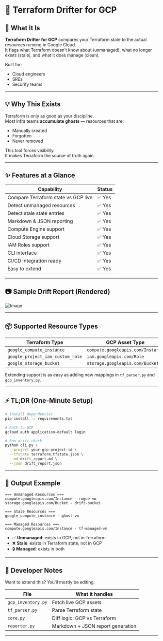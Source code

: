 # 🚨 Terraform Drifter for GCP
## 🧠 What It Is

**Terraform Drifter for GCP** compares your Terraform state to the actual resources running in Google Cloud.  
It flags what Terraform doesn't know about (unmanaged), what no longer exists (stale), and what it does manage (clean).

Built for:
- Cloud engineers
- SREs
- Security teams

---

## 💡 Why This Exists

Terraform is only as good as your discipline.  
Most infra teams **accumulate ghosts** — resources that are:
- Manually created
- Forgotten
- Never removed

This tool forces visibility.  
It makes Terraform the source of truth again.

---

## ✨ Features at a Glance

| Capability                          | Status    |
|-------------------------------------|-----------|
| Compare Terraform state vs GCP live | ✅ Yes     |
| Detect unmanaged resources          | ✅ Yes     |
| Detect stale state entries          | ✅ Yes     |
| Markdown & JSON reporting           | ✅ Yes     |
| Compute Engine support              | ✅ Yes     |
| Cloud Storage support               | ✅ Yes     |
| IAM Roles support                   | ✅ Yes     |
| CLI interface                       | ✅ Yes     |
| CI/CD integration ready             | ✅ Yes     |
| Easy to extend                      | ✅ Yes     |

---

## 📷 Sample Drift Report (Rendered)

![Image](https://github.com/user-attachments/assets/ffc5d3a8-dc06-4209-9af8-c08930c50e78)

---

## 📦 Supported Resource Types

| Terraform Type                     | GCP Asset Type                      |
|-----------------------------------|-------------------------------------|
| `google_compute_instance`         | `compute.googleapis.com/Instance`   |
| `google_project_iam_custom_role`  | `iam.googleapis.com/Role`           |
| `google_storage_bucket`           | `storage.googleapis.com/Bucket`     |

Extending support is as easy as adding new mappings in `tf_parser.py` and `gcp_inventory.py`.

---

## ⚡ TL;DR (One-Minute Setup)

```bash
# Install dependencies
pip install -r requirements.txt

# Auth to GCP
gcloud auth application-default login

# Run drift check
python cli.py \
  --project your-gcp-project-id \
  --tfstate terraform.tfstate.json \
  --md drift_report.md \
  --json drift_report.json
```

---

## 🧪 Output Example

```
=== Unmanaged Resources ===
compute.googleapis.com/Instance - rogue-vm
storage.googleapis.com/Bucket - drift-bucket

=== Stale Resources ===
google_compute_instance - ghost-vm

=== Managed Resources ===
compute.googleapis.com/Instance - tf-managed-vm
```

- ✅ **Unmanaged**: exists in GCP, not in Terraform
- ❌ **Stale**: exists in Terraform state, not in GCP
- 🔒 **Managed**: exists in both

---

## 🔧 Developer Notes

Want to extend this? You’ll mostly be editing:

| File                     | What it handles                          |
|--------------------------|-------------------------------------------|
| `gcp_inventory.py`       | Fetch live GCP assets                     |
| `tf_parser.py`           | Parse Terraform state                     |
| `core.py`                | Diff logic: GCP vs Terraform              |
| `reporter.py`            | Markdown + JSON report generation         |


---

